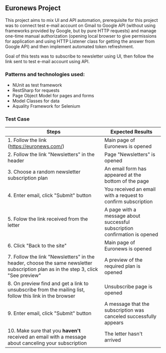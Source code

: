 ## Euronews Project

This project aims to mix UI and API automation, prerequisite for this project was to connect test e-mail account on Gmail to Google API (without using frameworks provided by Google, but by pure HTTP requests) and manage one-time manual authorization (opening local browser to give permissions for application and using HTTP Listener class for getting the answer from Google API) and then implement automated token refreshment.

Goal of this tests was to subscribe to newsletter using UI, then follow the link sent to test e-mail account using API.

### Patterns and technologies used:
* NUnit as test framework
* RestSharp for requests
* Page Object Model for pages and forms
* Model Classes for data
* Aquality Framework for Selenium

### Test Case
| Steps  | Expected Results |
| ------------- | ------------- |
| 1. Follow the link (https://euronews.com/)  | Main page of Euronews is opened  |
| 2. Follow the link "Newsletters" in the header  | Page "Newsletters" is opened  |
| 3. Choose a random newsletter subscription plan |	An email form has appeared at the bottom of the page |
| 4. Enter email, click "Submit" button	| You received an email with a request to confirm subscription |
| 5. Folow the link received from the letter | A page with a message about successful subscription confirmation is opened |
| 6. Click "Back to the site"	| Main page of Euronews is opened |
| 7. Follow the link "Newsletters" in the header, choose the same newsletter subscription plan as in the step 3, click "See preview" | A preview of the required plan is opened |
| 8. On preview find and get a link to unsubscribe from the mailing list, follow this link in the browser	| Unsubscribe page is opened |
| 9. Enter email, click "Submit" button	| A message that the subscription was canceled successfully appears |
| 10. Make sure that you **haven't** received an email with a message about canceling your subscription |	The letter hasn't arrived |
